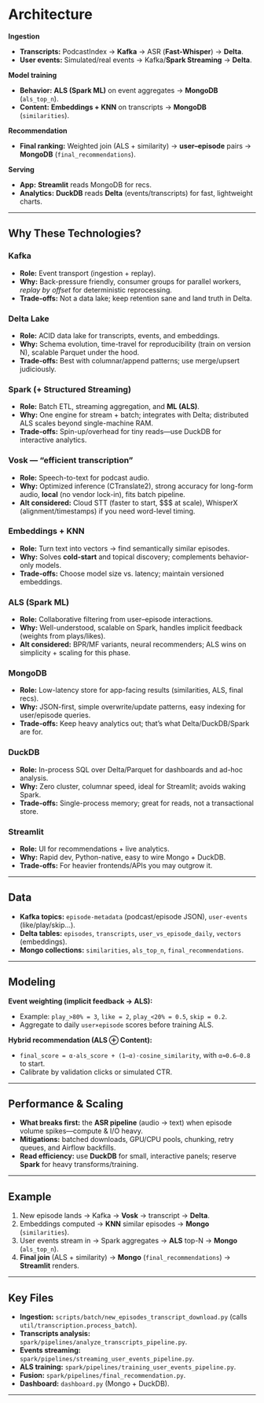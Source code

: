 # Architecture 

**Ingestion**

* **Transcripts:** PodcastIndex → **Kafka** → ASR (**Fast-Whisper**) → **Delta**.
* **User events:** Simulated/real events → Kafka/**Spark Streaming** → **Delta**.

**Model training**

* **Behavior:** **ALS (Spark ML)** on event aggregates → **MongoDB** (`als_top_n`).
* **Content:** **Embeddings + KNN** on transcripts → **MongoDB** (`similarities`).

**Recommendation**

* **Final ranking:** Weighted join (ALS + similarity) → **user–episode** pairs → **MongoDB** (`final_recommendations`).

**Serving**

* **App:** **Streamlit** reads MongoDB for recs.
* **Analytics:** **DuckDB** reads **Delta** (events/transcripts) for fast, lightweight charts.

---

## Why These Technologies?

### Kafka

* **Role:** Event transport (ingestion + replay).
* **Why:** Back-pressure friendly, consumer groups for parallel workers, *replay by offset* for deterministic reprocessing.
* **Trade-offs:** Not a data lake; keep retention sane and land truth in Delta.

### Delta Lake 

* **Role:** ACID data lake for transcripts, events, and embeddings.
* **Why:** Schema evolution, time-travel for reproducibility (train on version N), scalable Parquet under the hood.
* **Trade-offs:** Best with columnar/append patterns; use merge/upsert judiciously.

### Spark (+ Structured Streaming)

* **Role:** Batch ETL, streaming aggregation, and **ML (ALS)**.
* **Why:** One engine for stream + batch; integrates with Delta; distributed ALS scales beyond single-machine RAM.
* **Trade-offs:** Spin-up/overhead for tiny reads—use DuckDB for interactive analytics.

### Vosk — “efficient transcription”

* **Role:** Speech-to-text for podcast audio.
* **Why:** Optimized inference (CTranslate2), strong accuracy for long-form audio, **local** (no vendor lock-in), fits batch pipeline.
* **Alt considered:** Cloud STT (faster to start, \$\$\$ at scale), WhisperX (alignment/timestamps) if you need word-level timing.

### Embeddings + KNN 

* **Role:** Turn text into vectors → find semantically similar episodes.
* **Why:** Solves **cold-start** and topical discovery; complements behavior-only models.
* **Trade-offs:** Choose model size vs. latency; maintain versioned embeddings.

### ALS (Spark ML) 

* **Role:** Collaborative filtering from user–episode interactions.
* **Why:** Well-understood, scalable on Spark, handles implicit feedback (weights from plays/likes).
* **Alt considered:** BPR/MF variants, neural recommenders; ALS wins on simplicity + scaling for this phase.

### MongoDB 

* **Role:** Low-latency store for app-facing results (similarities, ALS, final recs).
* **Why:** JSON-first, simple overwrite/update patterns, easy indexing for user/episode queries.
* **Trade-offs:** Keep heavy analytics out; that’s what Delta/DuckDB/Spark are for.

### DuckDB 

* **Role:** In-process SQL over Delta/Parquet for dashboards and ad-hoc analysis.
* **Why:** Zero cluster, columnar speed, ideal for Streamlit; avoids waking Spark.
* **Trade-offs:** Single-process memory; great for reads, not a transactional store.

### Streamlit

* **Role:** UI for recommendations + live analytics.
* **Why:** Rapid dev, Python-native, easy to wire Mongo + DuckDB.
* **Trade-offs:** For heavier frontends/APIs you may outgrow it.

---

## Data 

* **Kafka topics:**
  `episode-metadata` (podcast/episode JSON), `user-events` (like/play/skip…).
* **Delta tables:**
  `episodes`, `transcripts`, `user_vs_episode_daily`, `vectors` (embeddings).
* **Mongo collections:**
  `similarities`, `als_top_n`, `final_recommendations`.

---

## Modeling 

**Event weighting (implicit feedback → ALS):**

* Example: `play_>80% = 3`, `like = 2`, `play_<20% = 0.5`, `skip = 0.2`.
* Aggregate to daily `user×episode` scores before training ALS.

**Hybrid recommendation (ALS ⊕ Content):**

* `final_score = α·als_score + (1–α)·cosine_similarity`, with `α≈0.6–0.8` to start.
* Calibrate by validation clicks or simulated CTR.

---

## Performance & Scaling

* **What breaks first:** the **ASR pipeline** (audio → text) when episode volume spikes—compute & I/O heavy.
* **Mitigations:** batched downloads, GPU/CPU pools, chunking, retry queues, and Airflow backfills.
* **Read efficiency:** use **DuckDB** for small, interactive panels; reserve **Spark** for heavy transforms/training.

---

## Example

1. New episode lands → Kafka → **Vosk** → transcript → **Delta**.
2. Embeddings computed → **KNN** similar episodes → **Mongo** (`similarities`).
3. User events stream in → Spark aggregates → **ALS** top-N → **Mongo** (`als_top_n`).
4. **Final join** (ALS + similarity) → **Mongo** (`final_recommendations`) → **Streamlit** renders.

---

## Key Files

* **Ingestion:** `scripts/batch/new_episodes_transcript_download.py` (calls `util/transcription.process_batch`).
* **Transcripts analysis:** `spark/pipelines/analyze_transcripts_pipeline.py`.
* **Events streaming:** `spark/pipelines/streaming_user_events_pipeline.py`.
* **ALS training:** `spark/pipelines/training_user_events_pipeline.py`.
* **Fusion:** `spark/pipelines/final_recommendation.py`.
* **Dashboard:** `dashboard.py` (Mongo + DuckDB).

---

